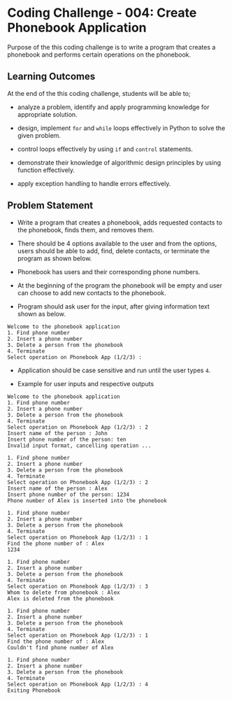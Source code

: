 # Coding Challenge - 004: Create Phonebook Application

Purpose of the this coding challenge is to write a program that creates a phonebook and performs certain operations on the phonebook.

## Learning Outcomes

At the end of the this coding challenge, students will be able to;

- analyze a problem, identify and apply programming knowledge for appropriate solution.

- design, implement `for` and `while` loops effectively in Python to solve the given problem.

- control loops effectively by using `if` and `control` statements.

- demonstrate their knowledge of algorithmic design principles by using function effectively.

- apply exception handling to handle errors effectively.

## Problem Statement

- Write a program that creates a phonebook, adds requested contacts to the phonebook, finds them, and removes them.

- There should be 4 options available to the user and from the options, users should be able to add, find, delete contacts, or terminate the program as shown below.

- Phonebook has users and their corresponding phone numbers.

- At the beginning of the program the phonebook will be empty and user can choose to add new contacts to the phonebook.

- Program should ask user for the input, after giving information text shown as below.

```text
Welcome to the phonebook application
1. Find phone number
2. Insert a phone number
3. Delete a person from the phonebook
4. Terminate
Select operation on Phonebook App (1/2/3) :
```

- Application should be case sensitive and run until the user types `4`.

- Example for user inputs and respective outputs

```text
Welcome to the phonebook application
1. Find phone number
2. Insert a phone number
3. Delete a person from the phonebook
4. Terminate
Select operation on Phonebook App (1/2/3) : 2
Insert name of the person : John
Insert phone number of the person: ten
Invalid input format, cancelling operation ...

1. Find phone number
2. Insert a phone number
3. Delete a person from the phonebook
4. Terminate
Select operation on Phonebook App (1/2/3) : 2
Insert name of the person : Alex
Insert phone number of the person: 1234
Phone number of Alex is inserted into the phonebook

1. Find phone number
2. Insert a phone number
3. Delete a person from the phonebook
4. Terminate
Select operation on Phonebook App (1/2/3) : 1
Find the phone number of : Alex
1234

1. Find phone number
2. Insert a phone number
3. Delete a person from the phonebook
4. Terminate
Select operation on Phonebook App (1/2/3) : 3
Whom to delete from phonebook : Alex
Alex is deleted from the phonebook

1. Find phone number
2. Insert a phone number
3. Delete a person from the phonebook
4. Terminate
Select operation on Phonebook App (1/2/3) : 1
Find the phone number of : Alex
Couldn't find phone number of Alex

1. Find phone number
2. Insert a phone number
3. Delete a person from the phonebook
4. Terminate
Select operation on Phonebook App (1/2/3) : 4
Exiting Phonebook
```

